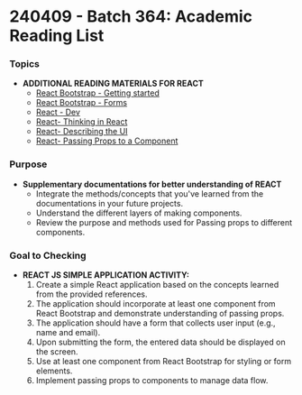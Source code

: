 # 240409 - Batch 364:  Academic Reading List 


### **Topics**

- **ADDITIONAL READING MATERIALS FOR REACT**
  - [React Bootstrap - Getting started](https://react-bootstrap.netlify.app/docs/getting-started/introduction)
  - [React Bootstrap - Forms](https://react-bootstrap.netlify.app/docs/forms/overview)
  - [React - Dev](https://react.dev/blog/2023/03/16/introducing-react-dev)
  - [React- Thinking in React](https://react.dev/learn/thinking-in-react)
  - [React- Describing the UI](https://react.dev/learn/describing-the-ui)
  - [React- Passing Props to a Component](https://react.dev/learn/passing-props-to-a-component)


### **Purpose**

- **Supplementary documentations for better understanding of REACT**
  - Integrate the methods/concepts that you've learned from the documentations in your future projects.
  - Understand the different layers of making components.
  - Review the purpose and methods used for Passing props to different components.
  



### **Goal to Checking**

- **REACT JS SIMPLE APPLICATION ACTIVITY:**
  1. Create a simple React application based on the concepts learned from the provided references.
  2. The application should incorporate at least one component from React Bootstrap and demonstrate understanding of passing props.
  3. The application should have a form that collects user input (e.g., name and email).
  4. Upon submitting the form, the entered data should be displayed on the screen.
  5. Use at least one component from React Bootstrap for styling or form elements.
  6. Implement passing props to components to manage data flow.
 